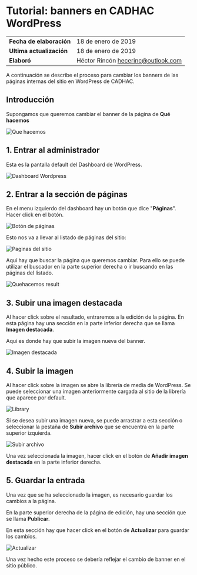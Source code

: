 
# Tutorial: banners en CADHAC WordPress

| | |
| - | - |
| **Fecha de elaboraci&oacute;n** | 18 de enero de 2019 |
| **Ultima actualizaci&oacute;n** | 18 de enero de 2019  |
| **Elabor&oacute;** | H&eacute;ctor Rinc&oacute;n <hecerinc@outlook.com> |


A continuación se describe el proceso para cambiar los banners de las páginas internas del sitio en WordPress de CADHAC.

## Introducci&oacute;n

Supongamos que queremos cambiar el banner de la p&aacute;gina de **Qu&eacute; hacemos**

![Que hacemos](img/quehacemos.png)

## 1. Entrar al administrador

Esta es la pantalla default del Dashboard de WordPress.

![Dashboard Wordpress](img/dashboard.png)


## 2. Entrar a la secci&oacute;n de p&aacute;ginas

En el menu izquierdo del dashboard hay un bot&oacute;n que dice "**P&aacute;ginas**". Hacer click en el bot&oacute;n.

![Bot&oacute;n de p&aacute;ginas](img/paginas.png)

Esto nos va a llevar al listado de p&aacute;ginas del sitio:

![Paginas del sitio](img/paginas_view.png)

Aqu&iacute; hay que buscar la p&aacute;gina que queremos cambiar. Para ello se puede utilizar el buscador en la parte superior derecha o ir buscando en las p&aacute;ginas del listado.

![Quehacemos result](img/paginas2.png)


## 3. Subir una imagen destacada

Al hacer click sobre el resultado, entraremos a la edici&oacute;n de la p&aacute;gina. En esta p&aacute;gina hay una secci&oacute;n en la parte inferior derecha que se llama **Imagen destacada**.

Aqu&iacute; es donde hay que subir la imagen nueva del banner.

![Imagen destacada](img/imagendestacada.png)

## 4. Subir la imagen

Al hacer click sobre la imagen se abre la librer&iacute;a de media de WordPress. Se puede seleccionar una imagen anteriormente cargada al sitio de la librer&iacute;a que aparece por default. 

![Library](img/library.png)

Si se desea subir una imagen nueva, se puede arrastrar a esta secci&oacute;n o seleccionar la pesta&ntilde;a de **Subir archivo** que se encuentra en la parte superior izquierda.

![Subir archivo](img/subirarchivos.png)

Una vez seleccionada la imagen, hacer click en el bot&oacute;n de **A&ntilde;adir imagen destacada** en la parte inferior derecha.

## 5. Guardar la entrada

Una vez que se ha seleccionado la imagen, es necesario guardar los cambios a la p&aacute;gina.

En la parte superior derecha de la p&aacute;gina de edici&oacute;n, hay una secci&oacute;n que se llama **Publicar**.

En esta secci&oacute;n hay que hacer click en el bot&oacute;n de **Actualizar** para guardar los cambios.

![Actualizar](img/actualizar.png)

Una vez hecho este proceso se deber&iacute;a reflejar el cambio de banner en el sitio p&uacute;blico.




